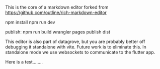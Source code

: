 This is the core of a markdown editor forked from https://github.com/outline/rich-markdown-editor

npm install
npm run dev

publish:
npm run build
wrangler pages publish dist

This editor is also part of datagrove, but you are probably better off debugging it standalone with vite. Future work is to eliminate this. In standalone mode we use websockets to communicate to the flutter app.

Here is a test........